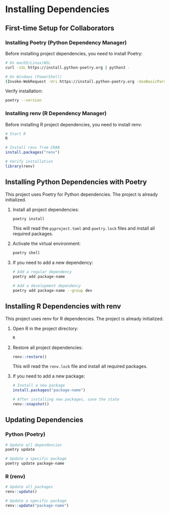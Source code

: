# Installing Dependencies

## First-time Setup for Collaborators

### Installing Poetry (Python Dependency Manager)

Before installing project dependencies, you need to install Poetry:

```bash
# On macOS/Linux/WSL
curl -sSL https://install.python-poetry.org | python3 -

# On Windows (PowerShell)
(Invoke-WebRequest -Uri https://install.python-poetry.org -UseBasicParsing).Content | python -
```

Verify installation:

```bash
poetry --version
```

### Installing renv (R Dependency Manager)

Before installing R project dependencies, you need to install renv:

```r
# Start R
R

# Install renv from CRAN
install.packages("renv")

# Verify installation
library(renv)
```

## Installing Python Dependencies with Poetry

This project uses Poetry for Python dependencies. The project is already initialized.

1. Install all project dependencies:

   ```bash
   poetry install
   ```
   
   This will read the `pyproject.toml` and `poetry.lock` files and install all required packages.

2. Activate the virtual environment:

   ```bash
   poetry shell
   ```

3. If you need to add a new dependency:

   ```bash
   # Add a regular dependency
   poetry add package-name
   
   # Add a development dependency
   poetry add package-name --group dev
   ```

## Installing R Dependencies with renv

This project uses renv for R dependencies. The project is already initialized.

1. Open R in the project directory:

   ```bash
   R
   ```

2. Restore all project dependencies:

   ```r
   renv::restore()
   ```
   
   This will read the `renv.lock` file and install all required packages.

3. If you need to add a new package:

   ```r
   # Install a new package
   install.packages("package-name")
   
   # After installing new packages, save the state
   renv::snapshot()
   ```

## Updating Dependencies

### Python (Poetry)

```bash
# Update all dependencies
poetry update

# Update a specific package
poetry update package-name
```

### R (renv)

```r
# Update all packages
renv::update()

# Update a specific package
renv::update("package-name")
```
